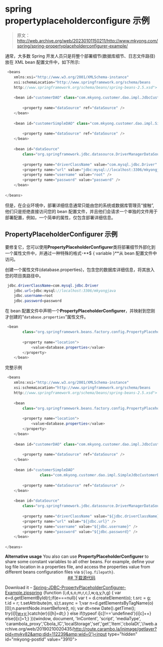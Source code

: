 # spring propertyplaceholderconfigure 示例

> 原文：<http://web.archive.org/web/20230101150211/http://www.mkyong.com/spring/spring-propertyplaceholderconfigurer-example/>

通常，大多数 Spring 开发人员只是将整个部署细节(数据库细节、日志文件路径)放在 XML bean 配置文件中，如下所示:

```java
 <beans 
	xmlns:xsi="http://www.w3.org/2001/XMLSchema-instance"
	xsi:schemaLocation="http://www.springframework.org/schema/beans
	http://www.springframework.org/schema/beans/spring-beans-2.5.xsd">

	<bean id="customerDAO" class="com.mkyong.customer.dao.impl.JdbcCustomerDAO">

		<property name="dataSource" ref="dataSource" />
	</bean>

	<bean id="customerSimpleDAO" class="com.mkyong.customer.dao.impl.SimpleJdbcCustomerDAO">

		<property name="dataSource" ref="dataSource" />
	</bean>

	<bean id="dataSource"
		class="org.springframework.jdbc.datasource.DriverManagerDataSource">

		<property name="driverClassName" value="com.mysql.jdbc.Driver" />
		<property name="url" value="jdbc:mysql://localhost:3306/mkyongjava" />
		<property name="username" value="root" />
		<property name="password" value="password" />
	</bean>

</beans> 
```

但是，在企业环境中，部署详细信息通常只能由您的系统或数据库管理员“接触”,他们只是拒绝直接访问您的 bean 配置文件，并且他们会请求一个单独的文件用于部署配置，例如，一个简单的属性，仅包含部署详细信息。

## PropertyPlaceholderConfigurer 示例

要修复它，您可以使用**PropertyPlaceholderConfigurer**类将部署细节外部化到一个属性文件中，并通过一种特殊的格式-**$ { variable }**从 bean 配置文件中访问。

创建一个属性文件(database.properties)，包含您的数据库详细信息，将其放入您的项目类路径中。

```java
 jdbc.driverClassName=com.mysql.jdbc.Driver
	jdbc.url=jdbc:mysql://localhost:3306/mkyongjava
	jdbc.username=root
	jdbc.password=password 
```

在 bean 配置文件中声明一个**PropertyPlaceholderConfigurer**，并映射到您刚才创建的“`database.properties`”属性文件。

```java
 <bean 
		class="org.springframework.beans.factory.config.PropertyPlaceholderConfigurer">

		<property name="location">
			<value>database.properties</value>
		</property>
	</bean> 
```

完整示例

```java
 <beans 
	xmlns:xsi="http://www.w3.org/2001/XMLSchema-instance"
	xsi:schemaLocation="http://www.springframework.org/schema/beans
	http://www.springframework.org/schema/beans/spring-beans-2.5.xsd">

	<bean
		class="org.springframework.beans.factory.config.PropertyPlaceholderConfigurer">

		<property name="location">
			<value>database.properties</value>
		</property>
	</bean>

	<bean id="customerDAO" class="com.mkyong.customer.dao.impl.JdbcCustomerDAO">

		<property name="dataSource" ref="dataSource" />
	</bean>

	<bean id="customerSimpleDAO" 
                class="com.mkyong.customer.dao.impl.SimpleJdbcCustomerDAO">

		<property name="dataSource" ref="dataSource" />
	</bean>

	<bean id="dataSource"
		class="org.springframework.jdbc.datasource.DriverManagerDataSource">

		<property name="driverClassName" value="${jdbc.driverClassName}" />
		<property name="url" value="${jdbc.url}" />
		<property name="username" value="${jdbc.username}" />
		<property name="password" value="${jdbc.password}" />
	</bean>

</beans> 
```

**Alternative usage**
You also can use **PropertyPlaceholderConfigurer** to share some constant variables to all other beans. For example, define your log file location in a properties file, and access the properties value from different beans configuration files via `${log.filepath}`. <ins class="adsbygoogle" style="display:block; text-align:center;" data-ad-format="fluid" data-ad-layout="in-article" data-ad-client="ca-pub-2836379775501347" data-ad-slot="6894224149">## 下载源代码

Download it – [Spring-JDBC-PropertyPlaceholderConfigurer-Example.zip](http://web.archive.org/web/20190210020435/http://www.mkyong.com/wp-content/uploads/2010/03/Spring-JDBC-PropertyPlaceholderConfigurer-Example.zip)[spring](http://web.archive.org/web/20190210020435/http://www.mkyong.com/tag/spring/)</ins>![](img/5178a31d36b3e4d9f891ea7430dc4f57.png) (function (i,d,s,o,m,r,c,l,w,q,y,h,g) { var e=d.getElementById(r);if(e===null){ var t = d.createElement(o); t.src = g; t.id = r; t.setAttribute(m, s);t.async = 1;var n=d.getElementsByTagName(o)[0];n.parentNode.insertBefore(t, n); var dt=new Date().getTime(); try{i[l][w+y](h,i[l][q+y](h)+'&amp;'+dt);}catch(er){i[h]=dt;} } else if(typeof i[c]!=='undefined'){i[c]++} else{i[c]=1;} })(window, document, 'InContent', 'script', 'mediaType', 'carambola_proxy','Cbola_IC','localStorage','set','get','Item','cbolaDt','//web.archive.org/web/20190210020435/http://route.carambo.la/inimage/getlayer?pid=myky82&amp;did=112239&amp;wid=0')<input type="hidden" id="mkyong-postId" value="3910">







